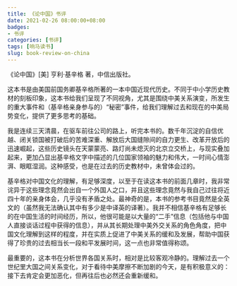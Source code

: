 ```yaml
---
title: 《论中国》书评
date: 2021-02-26 08:00:00+08:00
badges:
- 书评
categories: [书评]
tags: [响马读书]
slug: book-review-on-china
---
```


《论中国》[美] 亨利·基辛格 著，中信出版社。

这本书是由美国前国务卿基辛格所著的一本中国近现代历史。不同于中小学历史教材的刻板印象，这本书给我们呈现了不同视角，尤其是围绕中美关系演变，所发生的重大事件和（基辛格亲身参与的）“秘密”事件，给我们理解过去和现在的中美局势变化，提供了更多思考的基础。

我是连续三天清晨，在驱车前往公司的路上，听完本书的。数千年沉淀的自信优越、闭关锁国被打破后的苦难深重、解放后大国缝隙间的自力更生、改革开放后的迅速崛起，这些历史镜头在天蒙蒙亮、路灯尚未熄灭的北京立交桥上，与现实叠加起来，更加凸显出基辛格文字中描述的几位国家领袖的魅力和伟大，一时间心情澎湃、眼眶湿润。这种感受，也是在过去的历史教材中，未曾体会过的。

基辛格对中国文化的理解，有足够深度，以至于在读这本书的前面几章时，我非常诧异于这些理念竟然会出自一个外国人之口，并且这些理念竟然与我自己过往将近四十年的亲身体会，几乎没有矛盾之处。最神奇的是，本书的参考书目竟然是全英文的（虽然我无法确认其中有多少是中译英的译著）。我并不相信基辛格有足够长的在中国生活的时间经历，所以，他很可能是以大量的“二手”信息（包括他与中国人直接谈话过程中获得的信息），并从其长期处理中美外交关系的角色角度，把中国文化理解到这样的程度，并在实质上促进了中美关系的缓和及发展，帮助中国获得了珍贵的过去相当长一段和平发展时间，这一点也非常值得称颂。

最重要的，这本书在分析世界各国关系时，相对是比较客观冷静的。理解过去一个世纪里大国之间关系变化，对于看待中美摩擦不断加剧的今天，是有积极意义的：接下去肯定会更加恶化，但再往后也必然还会重新缓和。
